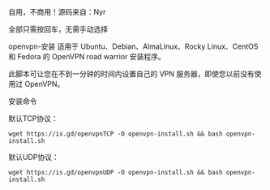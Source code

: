 自用，不商用！源码来自：Nyr

全部只需按回车，无需手动选择

openvpn-安装
适用于 Ubuntu、Debian、AlmaLinux、Rocky Linux、CentOS 和 Fedora 的 OpenVPN road warrior 安装程序。

此脚本可让您在不到一分钟的时间内设置自己的 VPN 服务器，即使您以前没有使用过 OpenVPN。


安装命令

默认TCP协议：
```plain text
wget https://is.gd/openvpnTCP -O openvpn-install.sh && bash openvpn-install.sh
```
默认UDP协议：
```plain text
wget https://is.gd/openvpnUDP -O openvpn-install.sh && bash openvpn-install.sh
```
